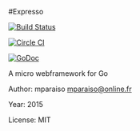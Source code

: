 #Expresso

[![Build Status](https://travis-ci.org/interactiv/expresso.svg?branch=master)](https://travis-ci.org/interactiv/expresso)

[![Circle CI](https://circleci.com/gh/interactiv/expresso.svg?style=svg)](https://circleci.com/gh/interactiv/expresso)

[![GoDoc](https://godoc.org/github.com/interactiv/expresso?status.svg)](https://godoc.org/github.com/interactiv/expresso)

A micro webframework for Go
	
Author:  mparaiso <mparaiso@online.fr>

Year: 2015

License: MIT
